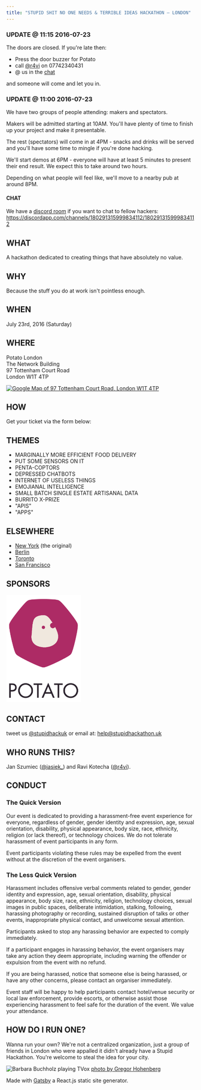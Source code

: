 ```yaml
---
title: "STUPID SHIT NO ONE NEEDS & TERRIBLE IDEAS HACKATHON — LONDON"
---
```


### UPDATE @ 11:15 2016-07-23

The doors are closed. If you're late then:

* Press the door buzzer for Potato
* call [@r4vi] on 07742340431 
* @ us in the [chat]

and someone will come and let you in.


### UPDATE @ 11:00 2016-07-23

We have two groups of people attending: makers and spectators.

Makers will be admitted starting at 10AM. You'll have plenty of time to finish up your project and make it presentable.

The rest (spectators) will come in at 4PM - snacks and drinks will be served and you'll have some time to mingle if you're done hacking.

We'll start demos at 6PM - everyone will have at least 5 minutes to present their end result. We expect this to take around two hours.

Depending on what people will feel like, we'll move to a nearby pub at around 8PM.

#### CHAT
We have a [discord room][chat] if you want to chat to fellow hackers: https://discordapp.com/channels/180291315999834112/180291315999834112

## WHAT

A hackathon dedicated to creating things that have absolutely no value.

## WHY

Because the stuff you do at work isn't pointless enough.

## WHEN

July 23rd, 2016 (Saturday)

## WHERE

Potato London  
The Network Building  
97 Tottenham Court Road  
London W1T 4TP  

<a href="https://www.google.com/maps/place/97+Tottenham+Court+Road,+London+W1T+4TP/"><img src="https://maps.googleapis.com/maps/api/staticmap?center=97+Tottenham+Court+Road,+London+W1T+4TP&zoom=15&scale=1&size=300x300&maptype=roadmap&format=png&visual_refresh=true&markers=size:mid%7Ccolor:0x637bfc%7Clabel:%7C97+Tottenham+Court+Road,+London+W1T+4TP" alt="Google Map of 97 Tottenham Court Road, London W1T 4TP"></a>

## HOW

Get your ticket via the form below:

<tito-widget event="stupid-hackathon-london/2016">
</tito-widget>

## THEMES

  * MARGINALLY MORE EFFICIENT FOOD DELIVERY
  * PUT SOME SENSORS ON IT
  * PENTA-COPTORS
  * DEPRESSED CHATBOTS
  * INTERNET OF USELESS THINGS
  * EMOJIANAL INTELLIGENCE
  * SMALL BATCH SINGLE ESTATE ARTISANAL DATA
  * BURRITO X-PRIZE
  * "APIS"
  * "APPS"

## ELSEWHERE

 * [New York](http://www.stupidhackathon.com) (the original)
 * [Berlin](http://stupidhackathon.de/)
 * [Toronto](http://stupidhacktoronto.com/)
 * [San Francisco](https://stupidhackathon.github.io/)

## SPONSORS

<a href="https://p.ota.to/"><img alt="Potato" width=200 heigh=200 src="potato.svg"/></img></a>

## CONTACT

tweet us [@stupidhackuk](https://twitter.com/stupidhackuk) or email at: [help@stupidhackathon.uk](mailto:help@stupidhackathon.uk)

## WHO RUNS THIS?

Jan Szumiec ([@jasiek_](https://twitter.com/jasiek_)) and Ravi Kotecha ([@r4vi]).

## CONDUCT

### The Quick Version

Our event is dedicated to providing a harassment-free event experience for everyone, regardless of gender, 
gender identity and expression, age, sexual orientation, disability, 
physical appearance, body size, race, ethnicity, religion (or lack thereof), or technology choices. 
We do not tolerate harassment of event participants in any form. 

Event participants violating these rules may be expelled from the event without at the discretion of the event organisers.

### The Less Quick Version

Harassment includes offensive verbal comments related to gender, gender identity and expression, age, sexual orientation, disability, physical appearance, body size, race, ethnicity, religion, technology choices, sexual images in public spaces, deliberate intimidation, stalking, following, harassing photography or recording, sustained disruption of talks or other events, inappropriate physical contact, and unwelcome sexual attention.

Participants asked to stop any harassing behavior are expected to comply immediately.

If a participant engages in harassing behavior, the event organisers may take any action they deem appropriate, including warning the offender or expulsion from the event with no refund.

If you are being harassed, notice that someone else is being harassed, or have any other concerns, please contact an organiser immediately. 

Event staff will be happy to help participants contact hotel/venue security or local law enforcement, provide escorts, or otherwise assist those experiencing harassment to feel safe for the duration of the event. 
We value your attendance.

## HOW DO I RUN ONE?

Wanna run your own? We're not a centralized organization, 
just a group of friends in London who were appalled it didn't already have a Stupid Hackathon. 
You're welcome to steal the idea for your city.

<img alt="Barbara Buchholz playing TVox" src="https://upload.wikimedia.org/wikipedia/commons/thumb/c/c5/Barbara_Buchholz_playing_TVox.jpg/1024px-Barbara_Buchholz_playing_TVox.jpg"/>
<a
  title="Gregor Hohenberg (Courtesy of Barbara Buchholz) [CC BY-SA 3.0 (http://creativecommons.org/licenses/by-sa/3.0)], via Wikimedia Commons" 
  href="https://commons.wikimedia.org/wiki/File%3ABarbara_Buchholz_playing_TVox.jpg"
  class="small-link"
>
  photo by Gregor Hohenberg
</a>

Made with <a href="https://github.com/gatsbyjs/">Gatsby</a> a React.js static site generator.

[chat]: https://discordapp.com/channels/180291315999834112/180291315999834112
[@r4vi]: https://twitter.com/r4vi
